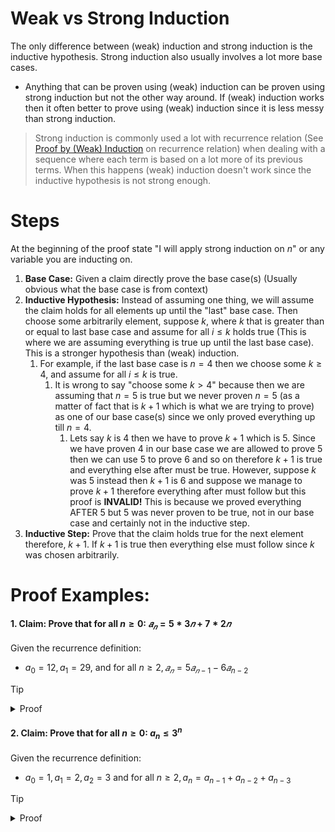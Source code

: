 
# Weak vs Strong Induction

The only difference between (weak) induction and strong induction is the inductive hypothesis. Strong induction also usually involves a lot more base cases.
- Anything that can be proven using (weak) induction can be proven using strong induction but not the other way around. If (weak) induction works then it often better to prove using (weak) induction since it is less messy than strong induction. 

> Strong induction is commonly used a lot with recurrence relation (See [Proof by (Weak) Induction](./Proof-by-Weak-Induction.md) on recurrence relation) when dealing with a sequence where each term is based on a lot more of its previous terms. When this happens (weak) induction doesn't work since the inductive hypothesis is not strong enough.

# Steps
At the beginning of the proof state "I will apply strong induction on $n$" or any variable you are inducting on. 

1. **Base Case:** Given a claim directly prove the base case(s) (Usually obvious what the base case is from context)
2. **Inductive Hypothesis:** Instead of assuming one thing, we will assume the claim holds for all elements up until the "last" base case. Then choose some arbitrarily element, suppose $k$, where $k$ that is greater than or equal to last base case and assume for all $i \leq k$ holds true (This is where we are assuming everything is true up until the last base case). This is a stronger hypothesis than (weak) induction.
	1. For example, if the last base case is $n =4$ then we choose some $k \geq 4$, and assume for all $i \leq k$ is true.
		1. It is wrong to say "choose some $k > 4$" because then we are assuming that $n =5$ is true but we never proven $n=5$ (as a matter of fact that is $k+1$ which is what we are trying to prove) as one of our base case(s) since we only proved everything up till $n=4$.
			1. Lets say $k$ is 4 then we have to prove $k+1$ which is 5. Since we have proven 4 in our base case we are allowed to prove 5 then we can use 5 to prove 6 and so on therefore $k+1$ is true and everything else after must be true. However, suppose $k$ was 5 instead then $k+1$ is 6 and suppose we manage to prove $k +1$ therefore everything after must follow but this proof is **INVALID!** This is because we proved everything AFTER 5 but 5 was never proven to be true, not in our base case and certainly not in the inductive step. 
3. **Inductive Step:** Prove that the claim holds true for the next element therefore, $k+1$. If $k+1$ is true then everything else must follow since $k$ was chosen arbitrarily. 

# Proof Examples: 

#### 1. Claim: Prove that for all $n \geq 0:$ $𝑎_𝑛 = 5 * 3𝑛 + 7 * 2𝑛$
Given the recurrence definition: 
- $a_0 = 12, a_1 = 29$, and for all $n \geq 2, 𝑎_𝑛 = 5𝑎_{𝑛−1} − 6𝑎_{n−2}$

> [!tip]
> <details>
> <summary>Proof</summary>
> 
> I will apply strong induction on $n$<br> 
> Base case $n = 0, 1$: 
> 1. $a_0 = 12 = 5 * 3^0 + 7 * 2^0 \checkmark$
> 2. $a_1 = 29 = 5 * 3^1 + 7 * 2^1 \checkmark$
>
>Inductive Hypothesis: For some $k \geq 1$, assume that for all $i \leq k$, $a_i = 5(3^i) + 7(2^i)$<br>
> Inductive Step: It suffices to show to $a_{k+1} = 5(3^{k+1}) + 7(2^{k+1})$
> 1. $a_{k+1} = 5a_{k} - 6a_{k-1}$, by definition of recurrence
> 2. $= 5(5(3^k) + 7(2^k)) - 6(5(3^{k-1}) + 7(2^{k-1}))$, by the I.H.
> 3. $= 25(3^k) + 35(2^k) - (30(3^{k-1}) + 42(2^{k-1}))$
> 4. $= 25(3^k) + 35(2^k) - 10(3^{k}) - 21(2^{k})$
> 5. $= 15(3^k) + 14(2^k)$
> 6. $= 5(3)(3^k) + 7(2)(2^k)$
> 7. $= 5(3^{k+1}) + 7(2^{k+1})$, as desired $\blacksquare$
> </details>


#### 2. Claim: Prove that for all $n \geq 0:$ $a_n \leq 3^n$
Given the recurrence definition: 
- $a_0 = 1, a_1 = 2, a_2 = 3$ and for all $n \geq 2, a_n = a_{n-1} + a_{n-2} + a_{n-3}$

> [!tip]
> <details>
> <summary>Proof</summary>
> I will apply strong induction on $n$<br> 
>
>Base Case n = 0, 1, 2:
>1. $a_0 = 1 \leq 3^0 \checkmark$
>2. $a_1 = 2 \leq 3^1 \checkmark$
>3. $a_2 = 3 \leq 3^2 \checkmark$
>
>Inductive Hypothesis: For some $k \geq 2$, assume that for all $i \leq k, a_i \leq 3^i$<br>
>Inductive Step: It suffices to show $a_{n+1} \leq 3^{n+1}$
>1. $a_{n+1} =  a_{n} + a_{n-1} + a_{n-2}$ by the definition of recurrence
>2. $\leq 3^n + 3^{n-1} + 3^{n-2}$ by the I.H.
>3. $\leq 3^n + 3^n + 3^n$, since $3^n \geq 3^{n-1} \text { and } 3^n \geq 3^{n-2}$
>4. $= 3(3^n)$
>5. $= 3^{n+1}$, as desired $\blacksquare$
> </details>
